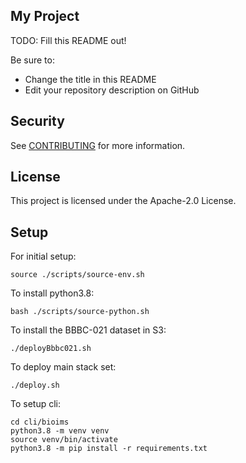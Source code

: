 ## My Project

TODO: Fill this README out!

Be sure to:

* Change the title in this README
* Edit your repository description on GitHub

## Security

See [CONTRIBUTING](CONTRIBUTING.md#security-issue-notifications) for more information.

## License

This project is licensed under the Apache-2.0 License.

## Setup

For initial setup:

    source ./scripts/source-env.sh

To install python3.8:

    bash ./scripts/source-python.sh

To install the BBBC-021 dataset in S3:

    ./deployBbbc021.sh

To deploy main stack set:

    ./deploy.sh

To setup cli:

    cd cli/bioims
    python3.8 -m venv venv
    source venv/bin/activate
    python3.8 -m pip install -r requirements.txt

